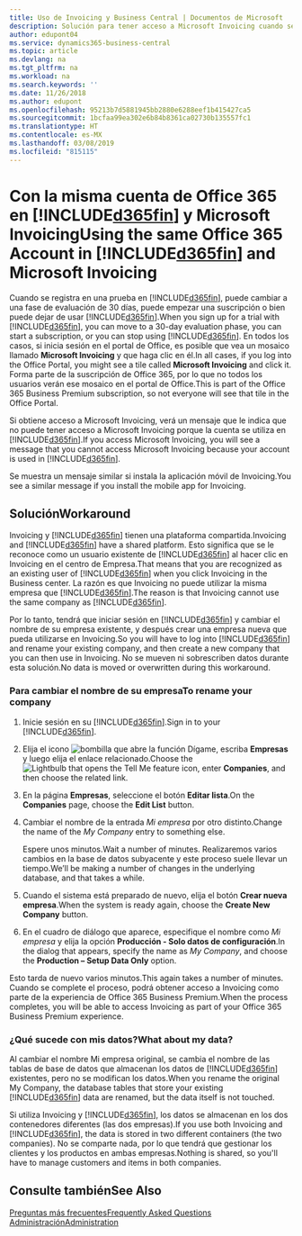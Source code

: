```yaml
---
title: Uso de Invoicing y Business Central | Documentos de Microsoft
description: Solución para tener acceso a Microsoft Invoicing cuando se ha registrado en Dynamics 365 Business Central.
author: edupont04
ms.service: dynamics365-business-central
ms.topic: article
ms.devlang: na
ms.tgt_pltfrm: na
ms.workload: na
ms.search.keywords: ''
ms.date: 11/26/2018
ms.author: edupont
ms.openlocfilehash: 95213b7d5881945bb2880e6288eef1b415427ca5
ms.sourcegitcommit: 1bcfaa99ea302e6b84b8361ca02730b135557fc1
ms.translationtype: HT
ms.contentlocale: es-MX
ms.lasthandoff: 03/08/2019
ms.locfileid: "815115"
---
```

# <a name="using-the-same-office-365-account-in-included365finincludesd365finlongmdmd-and-microsoft-invoicing"></a><span data-ttu-id="a00ca-103">Con la misma cuenta de Office 365 en [!INCLUDE[d365fin](includes/d365fin_long_md.md)] y Microsoft Invoicing</span><span class="sxs-lookup"><span data-stu-id="a00ca-103">Using the same Office 365 Account in [!INCLUDE[d365fin](includes/d365fin_long_md.md)] and Microsoft Invoicing</span></span>
<span data-ttu-id="a00ca-104">Cuando se registra en una prueba en [!INCLUDE[d365fin](includes/d365fin_md.md)], puede cambiar a una fase de evaluación de 30 días, puede empezar una suscripción o bien puede dejar de usar [!INCLUDE[d365fin](includes/d365fin_md.md)].</span><span class="sxs-lookup"><span data-stu-id="a00ca-104">When you sign up for a trial with [!INCLUDE[d365fin](includes/d365fin_md.md)], you can move to a 30-day evaluation phase, you can start a subscription, or you can stop using [!INCLUDE[d365fin](includes/d365fin_md.md)].</span></span> <span data-ttu-id="a00ca-105">En todos los casos, si inicia sesión en el portal de Office, es posible que vea un mosaico llamado **Microsoft Invoicing** y que haga clic en él.</span><span class="sxs-lookup"><span data-stu-id="a00ca-105">In all cases, if you log into the Office Portal, you might see a tile called **Microsoft Invoicing** and click it.</span></span> <span data-ttu-id="a00ca-106">Forma parte de la suscripción de Office 365, por lo que no todos los usuarios verán ese mosaico en el portal de Office.</span><span class="sxs-lookup"><span data-stu-id="a00ca-106">This is part of the Office 365 Business Premium subscription, so not everyone will see that tile in the Office Portal.</span></span>  

<span data-ttu-id="a00ca-107">Si obtiene acceso a Microsoft Invoicing, verá un mensaje que le indica que no puede tener acceso a Microsoft Invoicing porque la cuenta se utiliza en [!INCLUDE[d365fin](includes/d365fin_md.md)].</span><span class="sxs-lookup"><span data-stu-id="a00ca-107">If you access Microsoft Invoicing, you will see a message that you cannot access Microsoft Invoicing because your account is used in [!INCLUDE[d365fin](includes/d365fin_md.md)].</span></span>  

<span data-ttu-id="a00ca-108">Se muestra un mensaje similar si instala la aplicación móvil de Invoicing.</span><span class="sxs-lookup"><span data-stu-id="a00ca-108">You see a similar message if you install the mobile app for Invoicing.</span></span>  

## <a name="workaround"></a><span data-ttu-id="a00ca-109">Solución</span><span class="sxs-lookup"><span data-stu-id="a00ca-109">Workaround</span></span>
<span data-ttu-id="a00ca-110">Invoicing y [!INCLUDE[d365fin](includes/d365fin_md.md)] tienen una plataforma compartida.</span><span class="sxs-lookup"><span data-stu-id="a00ca-110">Invoicing and [!INCLUDE[d365fin](includes/d365fin_md.md)] have a shared platform.</span></span> <span data-ttu-id="a00ca-111">Esto significa que se le reconoce como un usuario existente de [!INCLUDE[d365fin](includes/d365fin_md.md)] al hacer clic en Invoicing en el centro de Empresa.</span><span class="sxs-lookup"><span data-stu-id="a00ca-111">That means that you are recognized as an existing user of [!INCLUDE[d365fin](includes/d365fin_md.md)] when you click Invoicing in the Business center.</span></span> <span data-ttu-id="a00ca-112">La razón es que Invoicing no puede utilizar la misma empresa que [!INCLUDE[d365fin](includes/d365fin_md.md)].</span><span class="sxs-lookup"><span data-stu-id="a00ca-112">The reason is that Invoicing cannot use the same company as [!INCLUDE[d365fin](includes/d365fin_md.md)].</span></span>  

<span data-ttu-id="a00ca-113">Por lo tanto, tendrá que iniciar sesión en [!INCLUDE[d365fin](includes/d365fin_md.md)] y cambiar el nombre de su empresa existente, y después crear una empresa nueva que pueda utilizarse en Invoicing.</span><span class="sxs-lookup"><span data-stu-id="a00ca-113">So you will have to log into [!INCLUDE[d365fin](includes/d365fin_md.md)] and rename your existing company, and then create a new company that you can then use in Invoicing.</span></span> <span data-ttu-id="a00ca-114">No se mueven ni sobrescriben datos durante esta solución.</span><span class="sxs-lookup"><span data-stu-id="a00ca-114">No data is moved or overwritten during this workaround.</span></span>

### <a name="to-rename-your-company"></a><span data-ttu-id="a00ca-115">Para cambiar el nombre de su empresa</span><span class="sxs-lookup"><span data-stu-id="a00ca-115">To rename your company</span></span>
1.  <span data-ttu-id="a00ca-116">Inicie sesión en su [!INCLUDE[d365fin](includes/d365fin_md.md)].</span><span class="sxs-lookup"><span data-stu-id="a00ca-116">Sign in to your [!INCLUDE[d365fin](includes/d365fin_md.md)].</span></span>  
2.  <span data-ttu-id="a00ca-117">Elija el icono ![bombilla que abre la función Dígame](media/ui-search/search_small.png "Dígame que desea hacer"), escriba **Empresas** y luego elija el enlace relacionado.</span><span class="sxs-lookup"><span data-stu-id="a00ca-117">Choose the ![Lightbulb that opens the Tell Me feature](media/ui-search/search_small.png "Tell me what you want to do") icon, enter **Companies**, and then choose the related link.</span></span>  
3.  <span data-ttu-id="a00ca-118">En la página **Empresas**, seleccione el botón **Editar lista**.</span><span class="sxs-lookup"><span data-stu-id="a00ca-118">On the **Companies** page, choose the **Edit List** button.</span></span>  
4.  <span data-ttu-id="a00ca-119">Cambiar el nombre de la entrada *Mi empresa* por otro distinto.</span><span class="sxs-lookup"><span data-stu-id="a00ca-119">Change the name of the *My Company* entry to something else.</span></span>  

    <span data-ttu-id="a00ca-120">Espere unos minutos.</span><span class="sxs-lookup"><span data-stu-id="a00ca-120">Wait a number of minutes.</span></span> <span data-ttu-id="a00ca-121">Realizaremos varios cambios en la base de datos subyacente y este proceso suele llevar un tiempo.</span><span class="sxs-lookup"><span data-stu-id="a00ca-121">We’ll be making a number of changes in the underlying database, and that takes a while.</span></span>
5.  <span data-ttu-id="a00ca-122">Cuando el sistema está preparado de nuevo, elija el botón **Crear nueva empresa**.</span><span class="sxs-lookup"><span data-stu-id="a00ca-122">When the system is ready again, choose the **Create New Company** button.</span></span>  
6.  <span data-ttu-id="a00ca-123">En el cuadro de diálogo que aparece, especifique el nombre como *Mi empresa* y elija la opción **Producción - Solo datos de configuración**.</span><span class="sxs-lookup"><span data-stu-id="a00ca-123">In the dialog that appears, specify the name as *My Company*, and choose the **Production – Setup Data Only** option.</span></span>  

<span data-ttu-id="a00ca-124">Esto tarda de nuevo varios minutos.</span><span class="sxs-lookup"><span data-stu-id="a00ca-124">This again takes a number of minutes.</span></span> <span data-ttu-id="a00ca-125">Cuando se complete el proceso, podrá obtener acceso a Invoicing como parte de la experiencia de Office 365 Business Premium.</span><span class="sxs-lookup"><span data-stu-id="a00ca-125">When the process completes, you will be able to access Invoicing as part of your Office 365 Business Premium experience.</span></span>  

### <a name="what-about-my-data"></a><span data-ttu-id="a00ca-126">¿Qué sucede con mis datos?</span><span class="sxs-lookup"><span data-stu-id="a00ca-126">What about my data?</span></span>
<span data-ttu-id="a00ca-127">Al cambiar el nombre Mi empresa original, se cambia el nombre de las tablas de base de datos que almacenan los datos de [!INCLUDE[d365fin](includes/d365fin_md.md)] existentes, pero no se modifican los datos.</span><span class="sxs-lookup"><span data-stu-id="a00ca-127">When you rename the original My Company, the database tables that store your existing [!INCLUDE[d365fin](includes/d365fin_md.md)] data are renamed, but the data itself is not touched.</span></span>  

<span data-ttu-id="a00ca-128">Si utiliza Invoicing y [!INCLUDE[d365fin](includes/d365fin_md.md)], los datos se almacenan en los dos contenedores diferentes (las dos empresas).</span><span class="sxs-lookup"><span data-stu-id="a00ca-128">If you use both Invoicing and [!INCLUDE[d365fin](includes/d365fin_md.md)], the data is stored in two different containers (the two companies).</span></span> <span data-ttu-id="a00ca-129">No se comparte nada, por lo que tendrá que gestionar los clientes y los productos en ambas empresas.</span><span class="sxs-lookup"><span data-stu-id="a00ca-129">Nothing is shared, so you'll have to manage customers and items in both companies.</span></span>  

## <a name="see-also"></a><span data-ttu-id="a00ca-130">Consulte también</span><span class="sxs-lookup"><span data-stu-id="a00ca-130">See Also</span></span>
[<span data-ttu-id="a00ca-131">Preguntas más frecuentes</span><span class="sxs-lookup"><span data-stu-id="a00ca-131">Frequently Asked Questions</span></span>](across-faq.md)  
[<span data-ttu-id="a00ca-132">Administración</span><span class="sxs-lookup"><span data-stu-id="a00ca-132">Administration</span></span>](admin-setup-and-administration.md)  
